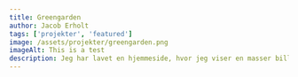 ```yaml
---
title: Greengarden
author: Jacob Erholt
tags: ['projekter', 'featured']
image: /assets/projekter/greengarden.png
imageAlt: This is a test
description: Jeg har lavet en hjemmeside, hvor jeg viser en masser billeder jeg har taget på gåture, der er brugt HTML, CSS og JS.
---
```


